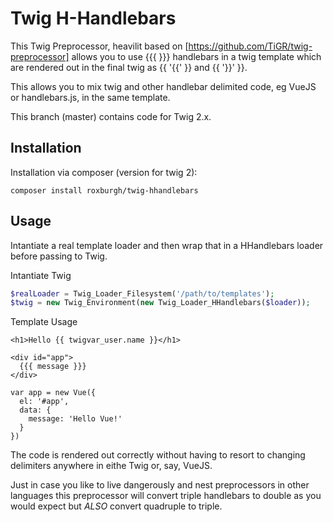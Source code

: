 # Twig H-Handlebars

This Twig Preprocessor, heavilit based on [https://github.com/TiGR/twig-preprocessor] allows you to use {{{ }}} handlebars in a twig template which are rendered out in the final twig as {{ '{{' }} and {{ '}}' }}.

This allows you to mix twig and other handlebar delimited code, eg VueJS or handlebars.js, in the same template.

This branch (master) contains code for Twig 2.x.

## Installation

Installation via composer (version for twig 2):

    composer install roxburgh/twig-hhandlebars

## Usage

Intantiate a real template loader and then wrap that in a HHandlebars loader before passing to Twig.

Intantiate Twig

```php
$realLoader = Twig_Loader_Filesystem('/path/to/templates');
$twig = new Twig_Environment(new Twig_Loader_HHandlebars($loader));
```

Template Usage

```twig
<h1>Hello {{ twigvar_user.name }}</h1>

<div id="app">
  {{{ message }}}
</div>

var app = new Vue({
  el: '#app',
  data: {
    message: 'Hello Vue!'
  }
})
```

The code is rendered out correctly without having to resort to changing delimiters anywhere in eithe Twig or, say, VueJS.

Just in case you like to live dangerously and nest preprocessors in other languages this preprocessor will convert triple handlebars to double as you would expect but *ALSO* convert quadruple to triple.